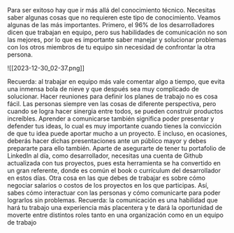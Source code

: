 

 Para ser exitoso hay que ir más allá del conocimiento técnico. Necesitas saber algunas cosas que no requieren este tipo de conocimiento. Veamos algunas de las más importantes. Primero, el 96% de los desarrolladores dicen que trabajan en equipo, pero sus habilidades de comunicación no son las mejores, por lo que es importante saber manejar y solucionar problemas con los otros miembros de tu equipo sin necesidad de confrontar la otra persona. 
 
 
 ![[2023-12-30_02-37.png]]
 
 
 
 Recuerda: al trabajar en equipo más vale comentar algo a tiempo, que evita una inmensa bola de nieve y que después sea muy complicado de solucionar. Hacer reuniones para definir los planes de trabajo no es cosa fácil. Las personas siempre ven las cosas de diferente perspectiva, pero cuando se logra hacer sinergia entre todos, se pueden construir productos increíbles. Aprender a comunicarse también significa poder presentar y defender tus ideas, lo cual es muy importante cuando tienes la convicción de que tu idea puede aportar mucho a un proyecto. E incluso, en ocasiones, deberás hacer dichas presentaciones ante un público mayor y debes prepararte para ello también. Aparte de asegurarte de tener tu portafolio de LinkedIn al día, como desarrollador, necesitas una cuenta de Github actualizada con tus proyectos, pues esta herramienta se ha convertido en un gran referente, donde es común el book o currículum del desarrollador en estos días. Otra cosa en las que debes de trabajar es sobre cómo negociar salarios o costos de los proyectos en los que participas. Así, sabes cómo interactuar con las personas y cómo comunicarte para poder lograrlos sin problemas. Recuerda: la comunicación es una habilidad que hará tu trabajo una experiencia más placentera y te dará la oportunidad de moverte entre distintos roles tanto en una organización como en un equipo de trabajo